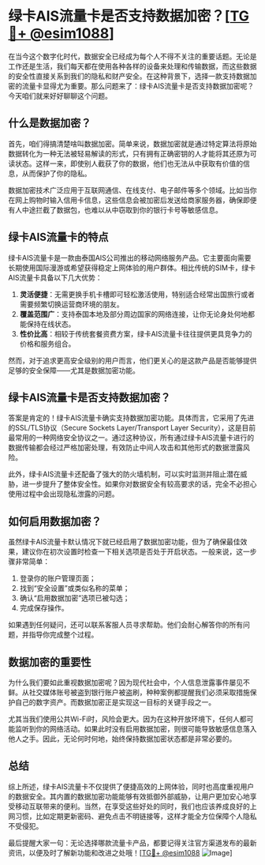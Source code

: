 # 绿卡AIS流量卡是否支持数据加密？[[TG💪+ @esim1088](https://t.me/s/esim1088)]

在当今这个数字化时代，数据安全已经成为每个人不得不关注的重要话题。无论是工作还是生活，我们每天都在使用各种各样的设备来处理和传输数据，而这些数据的安全性直接关系到我们的隐私和财产安全。在这种背景下，选择一款支持数据加密的流量卡显得尤为重要。那么问题来了：绿卡AIS流量卡是否支持数据加密呢？今天咱们就来好好聊聊这个问题。

## 什么是数据加密？

首先，咱们得搞清楚啥叫数据加密。简单来说，数据加密就是通过特定算法将原始数据转化为一种无法被轻易解读的形式，只有拥有正确密钥的人才能将其还原为可读状态。这样一来，即使别人截获了你的数据，他们也无法从中获取有价值的信息，从而保护了你的隐私。

数据加密技术广泛应用于互联网通信、在线支付、电子邮件等多个领域。比如当你在网上购物时输入信用卡信息，这些信息会被加密后发送给商家服务器，确保即便有人中途拦截了数据包，也难以从中窃取到你的银行卡号等敏感信息。

## 绿卡AIS流量卡的特点

绿卡AIS流量卡是一款由泰国AIS公司推出的移动网络服务产品。它主要面向需要长期使用国际漫游或希望获得稳定上网体验的用户群体。相比传统的SIM卡，绿卡AIS流量卡具备以下几大优势：

1. **灵活便捷**：无需更换手机卡槽即可轻松激活使用，特别适合经常出国旅行或者需要频繁切换运营商环境的朋友。
2. **覆盖范围广**：支持泰国本地及部分周边国家的网络连接，让你无论身处何地都能保持在线状态。
3. **性价比高**：相较于传统套餐资费方案，绿卡AIS流量卡往往提供更具竞争力的价格和服务组合。

然而，对于追求更高安全级别的用户而言，他们更关心的是这款产品是否能够提供足够的安全保障——尤其是数据加密功能。

## 绿卡AIS流量卡是否支持数据加密？

答案是肯定的！绿卡AIS流量卡确实支持数据加密功能。具体而言，它采用了先进的SSL/TLS协议（Secure Sockets Layer/Transport Layer Security），这是目前最常用的一种网络安全协议之一。通过这种协议，所有通过绿卡AIS流量卡进行的数据传输都会经过严格加密处理，有效防止中间人攻击和其他形式的数据泄露风险。

此外，绿卡AIS流量卡还配备了强大的防火墙机制，可以实时监测并阻止潜在威胁，进一步提升了整体安全性。如果你对数据安全有较高要求的话，完全不必担心使用过程中会出现隐私泄露的问题。

## 如何启用数据加密？

虽然绿卡AIS流量卡默认情况下就已经启用了数据加密功能，但为了确保最佳效果，建议你在初次设置时检查一下相关选项是否处于开启状态。一般来说，这一步骤非常简单：

1. 登录你的账户管理页面；
2. 找到“安全设置”或类似名称的菜单；
3. 确认“启用数据加密”选项已被勾选；
4. 完成保存操作。

如果遇到任何疑问，还可以联系客服人员寻求帮助。他们会耐心解答你的所有问题，并指导你完成整个过程。

## 数据加密的重要性

为什么我们要如此重视数据加密呢？因为现代社会中，个人信息泄露事件屡见不鲜。从社交媒体账号被盗到银行账户被盗刷，种种案例都提醒我们必须采取措施保护自己的数字资产。而数据加密正是实现这一目标的关键手段之一。

尤其当我们使用公共Wi-Fi时，风险会更大。因为在这种开放环境下，任何人都可能监听到你的网络活动。如果此时没有启用数据加密，则很可能导致敏感信息落入他人之手。因此，无论何时何地，始终保持数据加密状态都是非常必要的。

## 总结

综上所述，绿卡AIS流量卡不仅提供了便捷高效的上网体验，同时也高度重视用户的数据安全。其内置的数据加密功能能够有效抵御外部威胁，让用户更加安心地享受移动互联带来的便利。当然，在享受这些好处的同时，我们也应该养成良好的上网习惯，比如定期更新密码、避免点击不明链接等，这样才能全方位保障个人隐私不受侵犯。

最后提醒大家一句：无论选择哪款流量卡产品，都要记得关注官方渠道发布的最新资讯，以便及时了解新功能和改进之处哦！[[TG💪+ @esim1088](https://t.me/s/esim1088) ![Image](https://i.postimg.cc/4NQfJmqS/Snipaste-2025-05-13-00-14-12.png)]